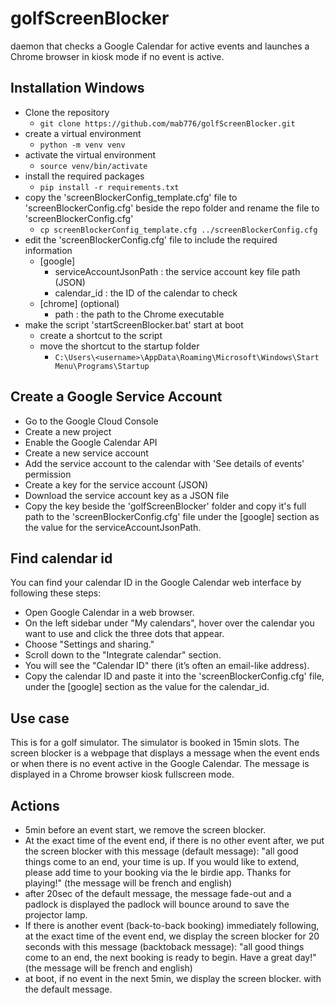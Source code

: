 # golfScreenBlocker
daemon that checks a Google Calendar for active events and launches a Chrome browser in kiosk mode if no event is active.

## Installation Windows
- Clone the repository
    - `git clone https://github.com/mab776/golfScreenBlocker.git`
- create a virtual environment
   - `python -m venv venv`
- activate the virtual environment
    - `source venv/bin/activate`
- install the required packages
    - `pip install -r requirements.txt`
- copy the 'screenBlockerConfig_template.cfg' file to 'screenBlockerConfig.cfg' beside the repo folder and rename the file to 'screenBlockerConfig.cfg'
    - `cp screenBlockerConfig_template.cfg ../screenBlockerConfig.cfg`
- edit the 'screenBlockerConfig.cfg' file to include the required information
    - [google]
        - serviceAccountJsonPath : the service account key file path (JSON)
        - calendar_id : the ID of the calendar to check
    - [chrome] (optional)
        - path : the path to the Chrome executable
- make the script 'startScreenBlocker.bat' start at boot
    - create a shortcut to the script
    - move the shortcut to the startup folder
        - `C:\Users\<username>\AppData\Roaming\Microsoft\Windows\Start Menu\Programs\Startup`

## Create a Google Service Account
- Go to the Google Cloud Console
- Create a new project
- Enable the Google Calendar API
- Create a new service account
- Add the service account to the calendar with 'See details of events' permission
- Create a key for the service account (JSON)
- Download the service account key as a JSON file
- Copy the key beside the 'golfScreenBlocker' folder and copy it's full path to the 'screenBlockerConfig.cfg' file under the [google] section as the value for the serviceAccountJsonPath.

## Find calendar id
You can find your calendar ID in the Google Calendar web interface by following these steps:

- Open Google Calendar in a web browser.
- On the left sidebar under "My calendars", hover over the calendar you want to use and click the three dots that appear.
- Choose "Settings and sharing."
- Scroll down to the "Integrate calendar" section.
- You will see the "Calendar ID" there (it’s often an email-like address).
- Copy the calendar ID and paste it into the 'screenBlockerConfig.cfg' file, under the [google] section as the value for the calendar_id.

## Use case

This is for a golf simulator. The simulator is booked in 15min slots.
The screen blocker is a webpage that displays a message when the event ends or when there is no event
active in the Google Calendar. The message is displayed in a Chrome browser kiosk fullscreen mode.

## Actions

- 5min before an event start, we remove the screen blocker.
- At the exact time of the event end, if there is no other event after,
  we put the screen blocker with this message (default message):
    "all good things come to an end, your time is up.
     If you would like to extend, please add time to your booking via the le birdie app.
     Thanks for playing!"
  (the message will be french and english)
- after 20sec of the default message, the message fade-out and a padlock is displayed
  the padlock will bounce around to save the projector lamp.
- If there is another event (back-to-back booking) immediately following,
  at the exact time of the event end,
  we display the screen blocker for 20 seconds with this message (backtoback message):
    "all good things come to an end, the next booking is ready to begin.
     Have a great day!"
  (the message will be french and english)
- at boot, if no event in the next 5min, we display the screen blocker.
  with the default message.
